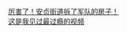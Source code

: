   
[厉害了！安贞街道拆了军队的房子！](http://www.dianyue.me/archives/579/hqvf4bbetps5xihb/)  
[这是我见过最过瘾的视频](http://www.dianyue.me/archives/587/5qlh1x7pd8m5vyui/)